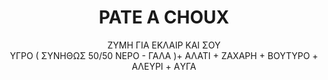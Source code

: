 ---
title: "PATE A CHOUX"
subtitle: "ΖΥΜΗ ΓΙΑ ΕΚΛΑΙΡ ΚΑΙ ΣΟΥ <br/>ΥΓΡΟ ( ΣΥΝΗΘΩΣ 50/50 ΝΕΡΟ - ΓΑΛΑ )+ ΑΛΑΤΙ + ΖΑΧΑΡΗ + ΒΟΥΤΥΡΟ + ΑΛΕΥΡΙ + AΥΓΑ"
ingredients:
  - title: 
    theingredients:
      - ingredient: "250γρ. νερό"
      - ingredient: "250γρ. γάλα"
      - ingredient: "7γρ. αλάτι"
      - ingredient: "10γρ. ζάχαρη"
      - ingredient: "225γρ. βούτυρο"
      - ingredient: "280γρ. αλεύρι 55άρι"
      - ingredient: "450γρ. αυγά"
preparation:
  - title: 
    method: "Βάζουμε σε κατσαρόλα το γάλα, το νερό, τη ζάχαρη, το αλάτι και το βούτυρο να βράσουν. Μόλις πάρουν βράση προσθέτουμε το αλεύρι και κάνουμε μια ζύμη που την ψήνουμε καλά και είναι έτοιμη όταν αρχίσει να ξεκολλάει απ’ τα τοιχώματα (σφιχτή). Τη βάζω στο μίξερ με φτερό και προσθέτω σταδιακά τα αυγά για να τα απορροφήσει η ζύμη. Σε περίπτωση που ζητάει περισσότερα αυγά από τη συνταγή προσθέτουμε λίγο ζεστό γάλα. Κόβουμε με κορνέ σε μια λαμαρίνα με αντικολλιτικό χαρτί. Τα στοιχίζουμε με τον τρόπο της εικόνας 2."
  - title: "ΤΡΟΠΟΙ ΨΗΣΙΜΑΤΟΣ:"
    method: "1. Προθερμαίνουμε τον φούρνο στους 180 &#176;&#67; και ψήνουμε για 30&#8242; έπειτα κατεβάζουμε τον φούρνο στους 150 &#176;&#67; και ψήνουμε για 15&#8242; με ταμπέρ και αέρα για στέγνωμα.
    
    2. Βάζουμε τη λαμαρίνα με τη ζύμη στο ψυγείο να παγώσει καλά. Ζεσταίνουμε τον φούρνο στους 250 &#176;&#67; και αφήνουμε να πυρώσει καλά. Βάζουμε απευθείας μέσα την λαμαρίνα με τη παγωμένη ζύμη[^18] και σβήνουμε τη θερμοκρασία του φούρνου ώσπου να πέσει στους 180 &#176;&#67;. Όταν η θερμοκρασία πέσει στους 180 &#176;&#67; και κρίνουμε πως θέλει και άλλο ψήσιμο τον ανάβουμε στους 180 &#176;&#67; και συνεχίζουμε ώσπου να ψηθεί, έπειτα συνεχίζουμε για 15&#8242; στους 150 &#176;&#67; με ανοιχτό ταμπέρ και αέρα για στέγνωμα."
footnotes:
  - footnote: "[^18]: Με αυτό επιτυγχάνουμε την δημιουργία μιας κρούστας η οποία σχηματίζεται από την απότομη αλλαγή της θερμοκρασίας με αποτέλεσμα η υγρασία να αναγκάζεται να βγει από το κάτω μέρος της ζύμης μιας και είναι το πιο μαλακό δίνοντάς μας έτσι ομοιόμορφο σχήμα χωρίς φούσκες με αέρα."
---